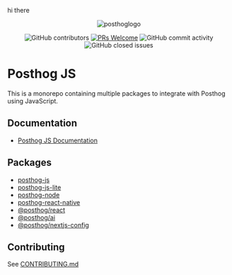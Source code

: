 hi there

<p align="center">
  <img alt="posthoglogo" src="https://user-images.githubusercontent.com/65415371/205059737-c8a4f836-4889-4654-902e-f302b187b6a0.png">
</p>
<p align="center">
  <img alt="GitHub contributors" src="https://img.shields.io/github/contributors/posthog/posthog"/>
  <a href='http://makeapullrequest.com'><img alt='PRs Welcome' src='https://img.shields.io/badge/PRs-welcome-brightgreen.svg?style=shields'/></a>
  <img alt="GitHub commit activity" src="https://img.shields.io/github/commit-activity/m/posthog/posthog-js"/>
  <img alt="GitHub closed issues" src="https://img.shields.io/github/issues-closed/posthog/posthog-js"/>
</p>

# Posthog JS

This is a monorepo containing multiple packages to integrate with Posthog using JavaScript.

## Documentation
- [Posthog JS Documentation](https://posthog.com/docs/libraries/js)

## Packages
- [posthog-js](./packages/browser/README.md)
- [posthog-js-lite](./packages/web/README.md)
- [posthog-node](./packages/node/README.md)
- [posthog-react-native](./packages/react-native/README.md)
- [@posthog/react](./packages/react/README.md)
- [@posthog/ai](./packages/ai/README.md)
- [@posthog/nextjs-config](./packages/nextjs-config/README.md)

## Contributing

See [CONTRIBUTING.md](./CONTRIBUTING.md)
